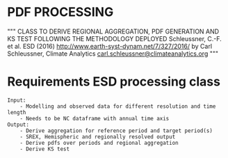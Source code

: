 # PDF PROCESSING

"""
CLASS TO DERIVE REGIONAL AGGREGATION, PDF GENERATION AND KS TEST
FOLLOWING THE METHODOLOGY DEPLOYED
Schleussner, C.-F. et al.  ESD (2016)
http://www.earth-syst-dynam.net/7/327/2016/
by Carl Schleussner, Climate Analytics
carl.schleussner@climateanalytics.org
"""

# Requirements ESD processing class
    Input: 
        - Modelling and observed data for different resolution and time length
        - Needs to be NC dataframe with annual time axis 
    Output: 
        - Derive aggregation for reference period and target period(s)
        - SREX, Hemispheric and regionally resolved output 
        - Derive pdfs over periods and regional aggregation
        - Derive KS test
